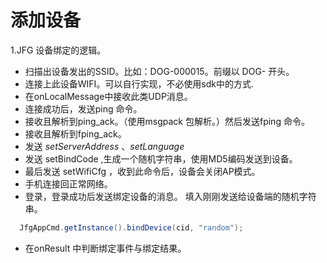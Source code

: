 # 添加设备

1.JFG 设备绑定的逻辑。

* 扫描出设备发出的SSID。比如：DOG-000015。前缀以 DOG- 开头。
* 连接上此设备WIFI。可以自行实现，不必使用sdk中的方式.
* 在onLocalMessage中接收此类UDP消息。
* 连接成功后，发送ping 命令。
* 接收且解析到ping_ack。（使用msgpack 包解析。）然后发送fping 命令。
* 接收且解析到fping_ack。
* 发送 _setServerAddress_ 、_setLanguage_
* 发送 setBindCode ,生成一个随机字符串，使用MD5编码发送到设备。
* 最后发送 setWifiCfg ，收到此命令后，设备会关闭AP模式。
* 手机连接回正常网络。
* 登录，登录成功后发送绑定设备的消息。 填入刚刚发送给设备端的随机字符串。
```java
  JfgAppCmd.getInstance().bindDevice(cid, "random");
```
* 在onResult 中判断绑定事件与绑定结果。

